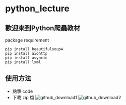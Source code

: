 ﻿# python_lecture

## 歡迎來到Python爬蟲教材
package requirement
```
pip install beautifulsoup4
pip install aiohttp
pip install asyncio
pip install lxml
```

## 使用方法
* 點擊 code
* 下載 zip 檔
![github_download1](https://user-images.githubusercontent.com/53342598/110967541-7288da00-8391-11eb-893a-f95050ab74bb.jpg)
![github_download2](https://user-images.githubusercontent.com/53342598/110967555-761c6100-8391-11eb-8842-7d92737d4360.jpg)
